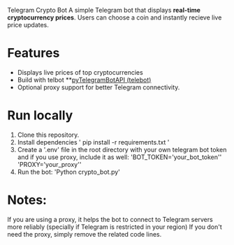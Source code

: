 Telegram Crypto Bot
A simple Telegram bot that displays **real-time cryptocurrency prices**. Users can choose a coin and instantly recieve live price updates.

# Features
- Displays live prices of top cryptocurrencies
- Build with telbot **[pyTelegramBotAPI (telebot)](https://github.com/eternnoir/pyTelegramBotAPI)
- Optional proxy support for better Telegram connectivity.

# Run locally
1. Clone this repository.
2. Install dependencies
   '
   pip install -r requirements.txt
   '
3. Create a '.env' file in the root directory with your own telegram bot token and if you use proxy, include it as well:
   'BOT_TOKEN='your_bot_token''
   'PROXY='your_proxy''
4. Run the bot:
   'Python crypto_bot.py'
   
# Notes:
If you are using a proxy, it helps the bot to connect to Telegram servers more reliably (specially if Telegram is restricted in your region)
If you don't need the proxy, simply remove the related code lines.
